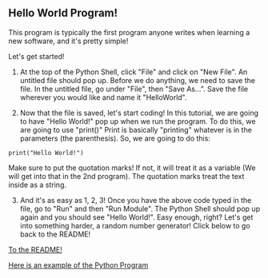 ## Hello World Program!

This program is typically the first program anyone writes when learning a new software, and it's pretty simple!

Let's get started!

1) At the top of the Python Shell, click "File" and click on "New File". An untitled file should pop up. Before we do anything, we need to save the file. In the untitled file, go under "File", then "Save As...". Save the file wherever you would like and name it "HelloWorld".

2) Now that the file is saved, let's start coding! In this tutorial, we are going to have "Hello World!" pop up when we run the program. To do this, we are going to use "print()" Print is basically "printing" whatever is in the parameters (the parenthesis). So, we are going to do this:

```
print("Hello World!")
```
Make sure to put the quotation marks! If not, it will treat it as a variable (We will get into that in the 2nd program). The quotation marks treat the text inside as a string.

3) And it's as easy as 1, 2, 3! Once you have the above code typed in the file, go to "Run" and then "Run Module". The Python Shell should pop up again and you should see "Hello World!". Easy enough, right? Let's get into something harder, a random number generator! Click below to go back to the README!

[To the README!](README.md)

[Here is an example of the Python Program](HelloWorld.py)
